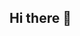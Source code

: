 ## Hi there 👋

<!--
**JuliaFS/JuliaFS** is a ✨ _special_ ✨ repository because its `README.md` (this file) appears on your GitHub profile.

## 👋 Hi, I'm Julia!

💻 **Tech Stack:** JavaScript | TypeScript | React | TailwindCSS | Postman | React Query | Postman Mock Server | Selenium | Office JS | Excel Add-in  
🚀 **Projects:** [Garant Burgas Project](https://borsa.garantburgas.com/sectorRanking?origin_code=bg) 
📫 **Contact me:** [LinkedIn](https://www.linkedin.com/in/yulia-stambolieva-47b777304/)  
🎨 **Fun fact:** I love open-source and coffee! ☕  


- 🔭 I’m currently working on ...
- 🌱 I’m currently learning ...
- 👯 I’m looking to collaborate on ...
- 🤔 I’m looking for help with ...
- 💬 Ask me about ...
- 📫 How to reach me: ...
- 😄 Pronouns: ...
- ⚡ Fun fact: ...
-->
